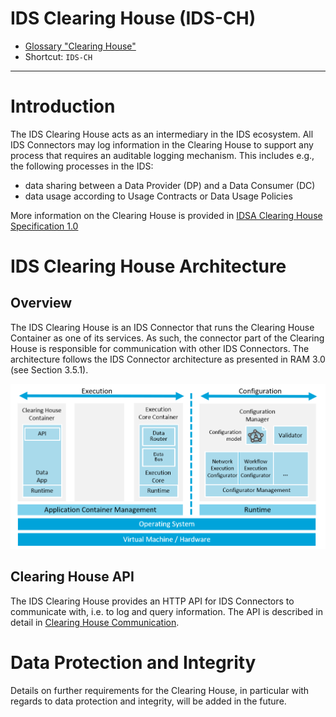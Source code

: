 # IDS Clearing House (IDS-CH)

- [Glossary "Clearing House"](../../Glossary/README.md#clearing-house)
- Shortcut: `IDS-CH`

---

# Introduction

The IDS Clearing House acts as an intermediary in the IDS ecosystem. All IDS Connectors may log information in the Clearing House to support any process that requires an auditable logging mechanism. This includes e.g., the following processes in the IDS:
- data sharing between a Data Provider (DP) and a Data Consumer (DC)
- data usage according to Usage Contracts or Data Usage Policies

More information on the Clearing House is provided in [IDSA Clearing House Specification 1.0](https://internationaldataspaces.org/wp-content/uploads/dlm_uploads/IDSA-White-Paper-Specification-IDS-Clearing-House-.pdf)

# IDS Clearing House Architecture
## Overview
The IDS Clearing House is an IDS Connector that runs the Clearing House Container as one of its services. As such, the connector part of the Clearing House is responsible for communication with other IDS Connectors. The architecture follows the IDS Connector architecture as presented in RAM 3.0 (see Section 3.5.1).

![IDS Clearing House Data App running on IDS Connector](images/ClearingHouseArchitecture.png)

## Clearing House API
The IDS Clearing House provides an HTTP API for IDS Connectors to communicate with, i.e. to log and query information. The API is described in detail in [Clearing House Communication](../../Communication/sequence-diagrams/data-connector-to-clearing-house/README.md).

# Data Protection and Integrity
Details on further requirements for the Clearing House, in particular with regards to data protection and integrity, will be added in the future.
